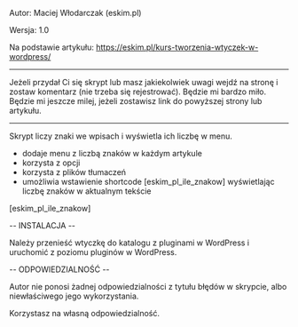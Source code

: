 Autor: Maciej Włodarczak (eskim.pl)

Wersja: 1.0

Na podstawie artykułu: https://eskim.pl/kurs-tworzenia-wtyczek-w-wordpress/

***
Jeżeli przydał Ci się skrypt lub masz jakiekolwiek uwagi wejdź na stronę i zostaw komentarz (nie trzeba się rejestrować). Będzie mi bardzo miło.
Będzie mi jeszcze milej, jeżeli zostawisz link do powyższej strony lub artykułu.
***

Skrypt liczy znaki we wpisach i wyświetla ich liczbę w menu.

- dodaje menu z liczbą znaków w każdym artykule
- korzysta z opcji
- korzysta z plików tłumaczeń
- umożliwia wstawienie shortcode [eskim_pl_ile_znakow] wyświetlając liczbę znaków w aktualnym tekście


[eskim_pl_ile_znakow]


-- INSTALACJA --

Należy przenieść wtyczkę do katalogu z pluginami w WordPress i uruchomić z poziomu pluginów w WordPress.


-- ODPOWIEDZIALNOŚĆ --

Autor nie ponosi żadnej odpowiedzialności z tytułu błędów w skrypcie, albo niewłaściwego jego wykorzystania.

Korzystasz na własną odpowiedzialność.
